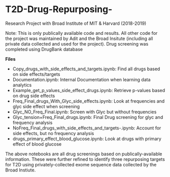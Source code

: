 # T2D-Drug-Repurposing-
Research Project with Broad Institute of MIT &amp; Harvard (2018-2019)

Note: This is only publically available code and results. All other code for the project was maintained by Adit and the Broad Insitute (including all private data collected and used for the project). Drug screening was completed using DrugBank database

**Files**
- Copy_drugs_with_side_effects_and_targets.ipynb: Find all drugs based on side effects/targets
- Documentation.ipynb: Internal Documentation when learning data analytics
- Example_get_p_values_side_effect_drugs.ipynb: Retrieve p-values based on drug side effects
- Freq_Final_drugs_With_Glyc_side_effects.ipynb: Look at frequencies and glyc side effect when screening
- Glyc_NO_Freq_Final.ipynb: Screen with Glyc but without frequencies
- Glyc_tension+Freq_Final_drugs.ipynb: Final Drug screening for glyc and frequency analysis
- NoFreq_Final_drugs_with_side_effects_and_targets-.ipynb: Account for side effects, but no frequency analysis
- drugs_primary_effect_blood_glucose.ipynb: Look at drugs with primary effect of blood glucose

The above notebooks are all drug screenings based on publically-available information. These were further refined to identify three repurposing targets for T2D using privately-collected exome sequence data collected by the Broad Instiute. 
